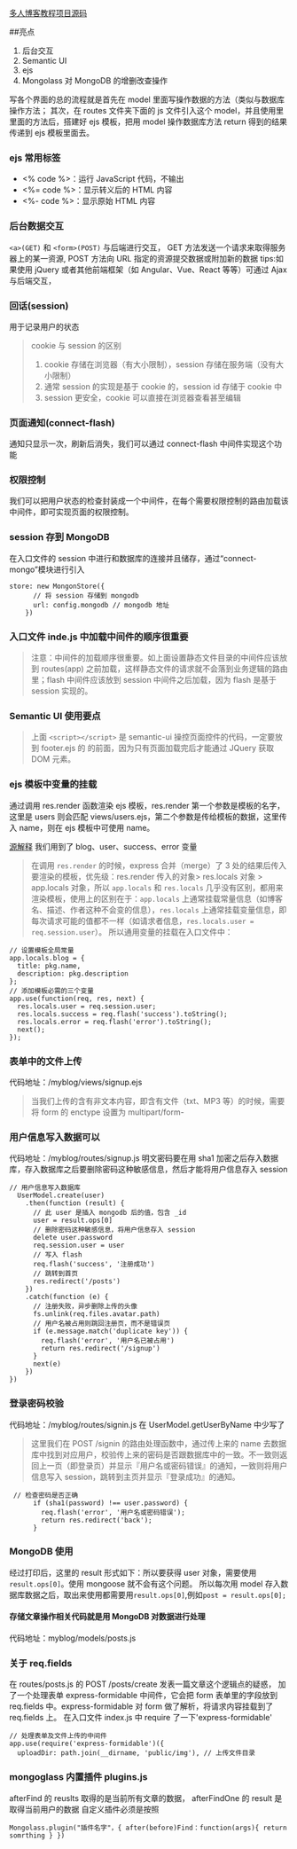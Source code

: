 [多人博客教程项目源码]("https://github.com/nswbmw/N-blog.git")

##亮点

1. 后台交互
2. Semantic UI
3. ejs
4. Mongolass 对 MongoDB 的增删改查操作

写各个界面的总的流程就是首先在 model 里面写操作数据的方法（类似与数据库操作方法；
其次，在 routes 文件夹下面的 js 文件引入这个 model，并且使用里里面的方法后，搭建好 ejs 模板，把用 model 操作数据库方法 return 得到的结果传递到 ejs 模板里面去。

### ejs 常用标签

- <% code %>：运行 JavaScript 代码，不输出
- <%= code %>：显示转义后的 HTML 内容
- <%- code %>：显示原始 HTML 内容

### 后台数据交互

`<a>(GET)` 和 `<form>(POST)` 与后端进行交互，
GET 方法发送一个请求来取得服务器上的某一资源,
POST 方法向 URL 指定的资源提交数据或附加新的数据
tips:如果使用 jQuery 或者其他前端框架（如 Angular、Vue、React 等等）可通过 Ajax 与后端交互，

### 回话(session)

用于记录用户的状态

> cookie 与 session 的区别
>
> 1. cookie 存储在浏览器（有大小限制），session 存储在服务端（没有大小限制）
> 2. 通常 session 的实现是基于 cookie 的，session id 存储于 cookie 中
> 3. session 更安全，cookie 可以直接在浏览器查看甚至编辑

### 页面通知(connect-flash)

通知只显示一次，刷新后消失，我们可以通过 connect-flash 中间件实现这个功能

### 权限控制

我们可以把用户状态的检查封装成一个中间件，在每个需要权限控制的路由加载该中间件，即可实现页面的权限控制。

### session 存到 MongoDB

在入口文件的 session 中进行和数据库的连接并且储存，通过“connect-mongo”模块进行引入

```JS
store: new MongonStore({
      // 将 session 存储到 mongodb
      url: config.mongodb // mongodb 地址
    })
```

### 入口文件 inde.js 中加载中间件的顺序很重要

> 注意：中间件的加载顺序很重要。如上面设置静态文件目录的中间件应该放到 routes(app) 之前加载，这样静态文件的请求就不会落到业务逻辑的路由里；flash 中间件应该放到 session 中间件之后加载，因为 flash 是基于 session 实现的。

### Semantic UI 使用要点

> 上面 `<script></script>` 是 semantic-ui 操控页面控件的代码，一定要放到 footer.ejs 的 </body> 的前面，因为只有页面加载完后才能通过 JQuery 获取 DOM 元素。

### ejs 模板中变量的挂载

通过调用 res.render 函数渲染 ejs 模板，res.render 第一个参数是模板的名字，这里是 users 则会匹配 views/users.ejs，第二个参数是传给模板的数据，这里传入 name，则在 ejs 模板中可使用 name。

[源解释]("https://github.com/nswbmw/N-blog/blob/master/book/4.5%20%E9%A1%B5%E9%9D%A2%E8%AE%BE%E8%AE%A1.md")
我们用到了 blog、user、success、error 变量

> 在调用 `res.render` 的时候，express 合并（merge）了 3 处的结果后传入要渲染的模板，优先级：res.render 传入的对象> res.locals 对象 > app.locals 对象，所以 `app.locals` 和 `res.locals` 几乎没有区别，都用来渲染模板，使用上的区别在于：`app.locals` 上通常挂载常量信息（如博客名、描述、作者这种不会变的信息），`res.locals` 上通常挂载变量信息，即每次请求可能的值都不一样（如请求者信息，`res.locals.user = req.session.user`）。
> 所以通用变量的挂载在入口文件中：

```JS
// 设置模板全局常量
app.locals.blog = {
  title: pkg.name,
  description: pkg.description
};
// 添加模板必需的三个变量
app.use(function(req, res, next) {
  res.locals.user = req.session.user;
  res.locals.success = req.flash('success').toString();
  res.locals.error = req.flash('error').toString();
  next();
});
```

### 表单中的文件上传

代码地址：/myblog/views/signup.ejs

> 当我们上传的含有非文本内容，即含有文件（txt、MP3 等）的时候，需要将 form 的 enctype 设置为 multipart/form-

### 用户信息写入数据可以

代码地址：/myblog/routes/signup.js
明文密码要在用 sha1 加密之后存入数据库，存入数据库之后要删除密码这种敏感信息，然后才能将用户信息存入 session

```JS
// 用户信息写入数据库
  UserModel.create(user)
    .then(function (result) {
      // 此 user 是插入 mongodb 后的值，包含 _id
      user = result.ops[0]
      // 删除密码这种敏感信息，将用户信息存入 session
      delete user.password
      req.session.user = user
      // 写入 flash
      req.flash('success', '注册成功')
      // 跳转到首页
      res.redirect('/posts')
    })
    .catch(function (e) {
      // 注册失败，异步删除上传的头像
      fs.unlink(req.files.avatar.path)
      // 用户名被占用则跳回注册页，而不是错误页
      if (e.message.match('duplicate key')) {
        req.flash('error', '用户名已被占用')
        return res.redirect('/signup')
      }
      next(e)
    })
})
```

### 登录密码校验

代码地址：/myblog/routes/signin.js
在 UserModel.getUserByName 中少写了

> 这里我们在 POST /signin 的路由处理函数中，通过传上来的 name 去数据库中找到对应用户，校验传上来的密码是否跟数据库中的一致。不一致则返回上一页（即登录页）并显示『用户名或密码错误』的通知，一致则将用户信息写入 session，跳转到主页并显示『登录成功』的通知。

```JS
 // 检查密码是否正确
      if (sha1(password) !== user.password) {
        req.flash('error', '用户名或密码错误');
        return res.redirect('back');
      }
```

### MongoDB 使用

经过打印后，这里的 result 形式如下：所以要获得 user 对象，需要使用 `result.ops[0]`。使用 mongoose 就不会有这个问题。
所以每次用 model 存入数据库数据之后，取出来使用都需要用`result.ops[0]`,例如`post = result.ops[0];`

#### 存储文章操作相关代码就是用 MongoDB 对数据进行处理

代码地址：myblog/models/posts.js

### 关于 req.fields

在 routes/posts.js 的 POST /posts/create 发表一篇文章这个逻辑点的疑惑，
加了一个处理表单 express-formidable 中间件，它会把 form 表单里的字段放到 req.fields 中。express-formidable 对 form 做了解析，将请求内容挂载到了 req.fields 上。
在入口文件 index.js 中 require 了一下'express-formidable'

```JS
// 处理表单及文件上传的中间件
app.use(require('express-formidable')({
  uploadDir: path.join(__dirname, 'public/img'), // 上传文件目录
```

### mongoglass 内置插件 plugins.js

afterFind 的 reuslts 取得的是当前所有文章的数据，
afterFindOne 的 result 是取得当前用户的数据
自定义插件必须是按照

```JS
Mongolass.plugin("插件名字"，{ after(before)Find：function(args){ return somrthing } })
```
